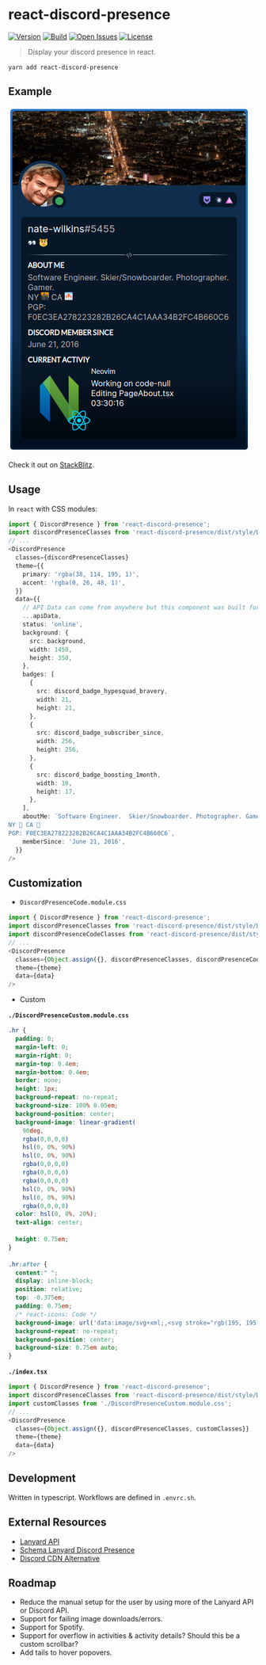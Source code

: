 # react-discord-presence

[![Version](http://img.shields.io/npm/v/react-discord-presence.svg?style=flat-square)](https://www.npmjs.org/package/react-discord-presence)
[![Build](https://img.shields.io/travis/Nate-Wilkins/react-discord-presence/main?style=flat-square)](https://app.travis-ci.com/github/Nate-Wilkins/react-discord-presence)
[![Open Issues](https://img.shields.io/github/issues-raw/Nate-Wilkins/react-discord-presence?style=flat-square)](https://github.com/Nate-Wilkins/react-discord-presence/issues)
[![License](https://img.shields.io/github/license/Nate-Wilkins/react-discord-presence?color=%2308F&style=flat-square)](https://github.com/Nate-Wilkins/react-discord-presence/blob/main/LICENSE)

> Display your discord presence in react.

```
yarn add react-discord-presence
```

## Example

[![Screenshot React Discord Presence](./screenshot.png)](https://stackblitz.com/edit/react-ts-nfdx3w?file=App.tsx)

Check it out on [StackBlitz](https://stackblitz.com/edit/react-ts-nfdx3w?file=App.tsx).

## Usage

In `react` with CSS modules:

```typescript
import { DiscordPresence } from 'react-discord-presence';
import discordPresenceClasses from 'react-discord-presence/dist/style/DiscordPresenceDefault.module.css';
// ...
<DiscordPresence
  classes={discordPresenceClasses}
  theme={{
    primary: 'rgba(38, 114, 195, 1)',
    accent: 'rgba(0, 26, 48, 1)',
  }}
  data={{
    // API Data can come from anywhere but this component was built for the Lanyard API response.
    ...apiData,
    status: 'online',
    background: {
      src: background,
      width: 1450,
      height: 350,
    },
    badges: [
      {
        src: discord_badge_hypesquad_bravery,
        width: 21,
        height: 21,
      },
      {
        src: discord_badge_subscriber_since,
        width: 256,
        height: 256,
      },
      {
        src: discord_badge_boosting_1month,
        width: 18,
        height: 17,
      },
    ],
    aboutMe: `Software Engineer.  Skier/Snowboarder. Photographer. Gamer.
NY 🌆 CA 🌁
PGP: F0EC3EA278223282B26CA4C1AAA34B2FC4B660C6`,
    memberSince: 'June 21, 2016',
  }}
/>
```

## Customization

- `DiscordPresenceCode.module.css`

```typescript
import { DiscordPresence } from 'react-discord-presence';
import discordPresenceClasses from 'react-discord-presence/dist/style/DiscordPresenceDefault.module.css';
import discordPresenceCodeClasses from 'react-discord-presence/dist/style/DiscordPresenceCode.module.css';
// ...
<DiscordPresence
  classes={Object.assign({}, discordPresenceClasses, discordPresenceCodeClasses}}
  theme={theme}
  data={data}
/>
```

- Custom

__`./DiscordPresenceCustom.module.css`__

```css
.hr {
  padding: 0;
  margin-left: 0;
  margin-right: 0;
  margin-top: 0.4em;
  margin-bottom: 0.4em;
  border: none;
  height: 1px;
  background-repeat: no-repeat;
  background-size: 100% 0.05em;
  background-position: center;
  background-image: linear-gradient(
    90deg,
    rgba(0,0,0,0)                                                            0%,
    hsl(0, 0%, 90%)                                                         10%,
    hsl(0, 0%, 90%)                                                         48%,
    rgba(0,0,0,0)                                                           48%,
    rgba(0,0,0,0)                                                           50%,
    rgba(0,0,0,0)                                                           52%,
    hsl(0, 0%, 90%)                                                         52%,
    hsl(0, 0%, 90%)                                                         90%,
    rgba(0,0,0,0)                                                           100%);
  color: hsl(0, 0%, 20%);
  text-align: center;

  height: 0.75em;
}

.hr:after {
  content:" ";
  display: inline-block;
  position: relative;
  top: -0.375em;
  padding: 0.75em;
  /* react-icons: Code */
  background-image: url('data:image/svg+xml;,<svg stroke="rgb(195, 195, 195)" fill="rgb(195, 195, 195)" stroke-width="0" viewBox="0 0 16 16" height="1em" width="1em" xmlns="http://www.w3.org/2000/svg"><path d="M10.478 1.647a.5.5 0 1 0-.956-.294l-4 13a.5.5 0 0 0 .956.294l4-13zM4.854 4.146a.5.5 0 0 1 0 .708L1.707 8l3.147 3.146a.5.5 0 0 1-.708.708l-3.5-3.5a.5.5 0 0 1 0-.708l3.5-3.5a.5.5 0 0 1 .708 0zm6.292 0a.5.5 0 0 0 0 .708L14.293 8l-3.147 3.146a.5.5 0 0 0 .708.708l3.5-3.5a.5.5 0 0 0 0-.708l-3.5-3.5a.5.5 0 0 0-.708 0z"></path></svg>');
  background-repeat: no-repeat;
  background-position: center;
  background-size: 0.75em auto;
}
```

__`./index.tsx`__

```typescript
import { DiscordPresence } from 'react-discord-presence';
import discordPresenceClasses from 'react-discord-presence/dist/style/DiscordPresenceDefault.module.css';
import customClasses from './DiscordPresenceCustom.module.css';
// ...
<DiscordPresence
  classes={Object.assign({}, discordPresenceClasses, customClasses}}
  theme={theme}
  data={data}
/>
```

## Development

Written in typescript. Workflows are defined in `.envrc.sh`.

## External Resources

- [Lanyard API](https://github.com/Phineas/lanyard)
- [Schema Lanyard Discord Presence](https://github.com/Nate-Wilkins/schema-lanyard-discord-presence)
- [Discord CDN Alternative](https://gist.github.com/dustinrouillard/04be36180ed80db144a4857408478854)

## Roadmap

- Reduce the manual setup for the user by using more of the Lanyard API or Discord API.
- Support for failing image downloads/errors.
- Support for Spotify.
- Support for overflow in activities & activity details? Should this be a custom scrollbar?
- Add tails to hover popovers.
